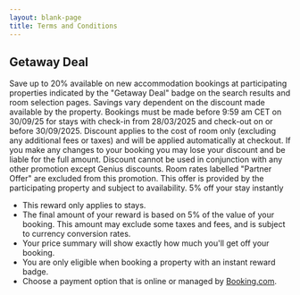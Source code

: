 ```yaml
---
layout: blank-page
title: Terms and Conditions
---
```


## Getaway Deal

Save up to 20% available on new accommodation bookings at participating properties indicated by the "Getaway Deal" badge on the search results and room selection pages. Savings vary dependent on the discount made available by the property. Bookings must be made before 9:59 am CET on 30/09/25 for stays with check-in from 28/03/2025 and check-out on or before 30/09/2025. Discount applies to the cost of room only (excluding any additional fees or taxes) and will be applied automatically at checkout. If you make any changes to your booking you may lose your discount and be liable for the full amount. Discount cannot be used in conjunction with any other promotion except Genius discounts. Room rates labelled "Partner Offer" are excluded from this promotion. This offer is provided by the participating property and subject to availability.
5% off your stay instantly

- This reward only applies to stays.
- The final amount of your reward is based on 5% of the value of your booking. This amount may exclude some taxes and fees, and is subject to currency conversion rates.
- Your price summary will show exactly how much you'll get off your booking.
- You are only eligible when booking a property with an instant reward badge.
- Choose a payment option that is online or managed by [Booking.com](http://booking.com/).
